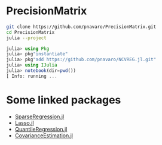 # PrecisionMatrix


```bash
git clone https://github.com/pnavaro/PrecisionMatrix.git
cd PrecisionMatrix
julia --project
```

```julia
julia> using Pkg
julia> pkg"instantiate"
julia> pkg"add https://github.com/pnavaro/NCVREG.jl.git"
julia> using IJulia
julia> notebook(dir=pwd())
[ Info: running ...
```

# Some linked packages 

- [SparseRegression.jl](https://github.com/joshday/SparseRegression.jl)
- [Lasso.jl](https://github.com/JuliaStats/Lasso.jl)
- [QuantileRegression.jl](https://github.com/pkofod/QuantileRegression.jl)
- [CovarianceEstimation.jl](https://github.com/mateuszbaran/CovarianceEstimation.jl)
